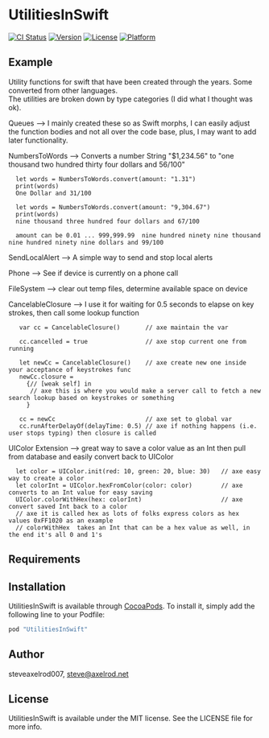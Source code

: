 # UtilitiesInSwift

[![CI Status](http://img.shields.io/travis/steveaxelrod007/UtilitiesInSwift.svg?style=flat)](https://travis-ci.org/steveaxelrod007/UtilitiesInSwift)
[![Version](https://img.shields.io/cocoapods/v/UtilitiesInSwift.svg?style=flat)](http://cocoapods.org/pods/UtilitiesInSwift)
[![License](https://img.shields.io/cocoapods/l/UtilitiesInSwift.svg?style=flat)](http://cocoapods.org/pods/UtilitiesInSwift)
[![Platform](https://img.shields.io/cocoapods/p/UtilitiesInSwift.svg?style=flat)](http://cocoapods.org/pods/UtilitiesInSwift)

## Example
Utility functions for swift that have been created through the years.  Some converted from other languages.  
The utilities are broken down by type categories (I did what I thought was ok).

Queues --> I mainly created these so as Swift morphs, I can easily adjust the function bodies and not all over the code base, plus, I may want to add later functionality.

NumbersToWords --> Converts a number String "$1,234.56" to "one thousand two hundred thirty four dollars and 56/100"

      let words = NumbersToWords.convert(amount: "1.31") 
      print(words)
      One Dollar and 31/100
      
      let words = NumbersToWords.convert(amount: "9,304.67") 
      print(words)
      nine thousand three hundred four dollars and 67/100
      
      amount can be 0.01 ... 999,999.99  nine hundred ninety nine thousand nine hundred ninety nine dollars and 99/100

SendLocalAlert --> A simple way to send and stop local alerts              

Phone --> See if device is currently on a phone call

FileSystem --> clear out temp files, determine available space on device             

CancelableClosure --> I use it for waiting for 0.5 seconds to elapse on key strokes, then call some lookup function

       var cc = CancelableClosure()       // axe maintain the var
       
       cc.cancelled = true                // axe stop current one from running
        
       let newCc = CancelableClosure()    // axe create new one inside your acceptance of keystrokes func 
       newCc.closure =
         {// [weak self] in
          // axe this is where you would make a server call to fetch a new search lookup based on keystrokes or something
         }

       cc = newCc                         // axe set to global var 
       cc.runAfterDelayOf(delayTime: 0.5) // axe if nothing happens (i.e. user stops typing) then closure is called
       
 UIColor Extension --> great way to save a color value as an Int then pull from database and easily convert back to UIColor                   

      let color = UIColor.init(red: 10, green: 20, blue: 30)   // axe easy way to create a color
      let colorInt = UIColor.hexFromColor(color: color)        // axe converts to an Int value for easy saving
      UIColor.colorWithHex(hex: colorInt)                      // axe convert saved Int back to a color
      // axe it is called hex as lots of folks express colors as hex values 0xFF1020 as an example
      // colorWithHex  takes an Int that can be a hex value as well, in the end it's all 0 and 1's


## Requirements

## Installation

UtilitiesInSwift is available through [CocoaPods](http://cocoapods.org). To install
it, simply add the following line to your Podfile:

```ruby
pod "UtilitiesInSwift"
```

## Author

steveaxelrod007, steve@axelrod.net

## License

UtilitiesInSwift is available under the MIT license. See the LICENSE file for more info.
